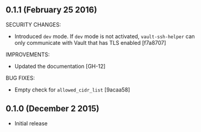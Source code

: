 ## 0.1.1 (February 25 2016)

SECURITY CHANGES:
  * Introduced `dev` mode. If `dev` mode is not activated, `vault-ssh-helper`
    can only communicate with Vault that has TLS enabled [f7a8707]

IMPROVEMENTS:
  * Updated the documentation [GH-12]

BUG FIXES:
  * Empty check for `allowed_cidr_list` [9acaa58]

## 0.1.0 (December 2 2015)

  * Initial release

